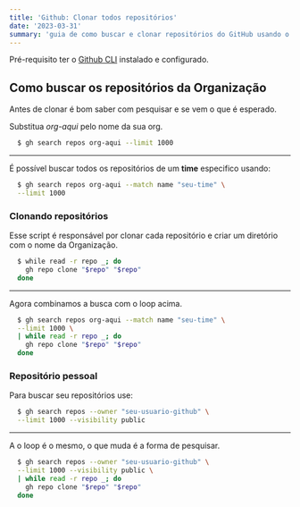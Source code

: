 ```yaml
---
title: 'Github: Clonar todos repositórios'
date: '2023-03-31'
summary: 'guia de como buscar e clonar repositórios do GitHub usando o GitHub CLI'
---
```


Pré-requisito ter o [Github CLI](https://cli.github.com/) instalado e configurado.

## Como buscar os repositórios da **Organização**

Antes de clonar é bom saber com pesquisar e se vem o que é esperado.

Substitua *org-aqui* pelo nome da sua org.

```bash
  $ gh search repos org-aqui --limit 1000
```

---

É possível buscar todos os repositórios de um **time** especifico usando:

```bash
  $ gh search repos org-aqui --match name "seu-time" \
  --limit 1000
```

### Clonando repositórios

Esse script é responsável por clonar cada repositório e criar um diretório com o nome da Organização.

```bash
  $ while read -r repo _; do
    gh repo clone "$repo" "$repo"
  done
```

---

Agora combinamos a busca com o loop acima.

```bash
  $ gh search repos org-aqui --match name "seu-time" \
  --limit 1000 \
  | while read -r repo _; do
    gh repo clone "$repo" "$repo"
  done
```

### Repositório pessoal

Para buscar seu repositórios use:

```bash
  $ gh search repos --owner "seu-usuario-github" \
  --limit 1000 --visibility public 
```

---

A o loop é o mesmo, o que muda é a forma de pesquisar.

```bash
  $ gh search repos --owner "seu-usuario-github" \
  --limit 1000 --visibility public \
  | while read -r repo _; do
    gh repo clone "$repo" "$repo"
  done
```
